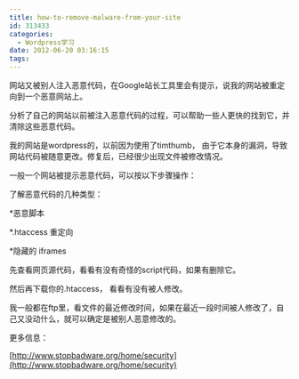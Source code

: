 ```yaml
---
title: how-to-remove-malware-from-your-site
id: 313433
categories:
  - Wordpress学习
date: 2012-06-20 03:16:15
tags:
---
```


网站又被别人注入恶意代码，在Google站长工具里会有提示，说我的网站被重定向到一个恶意网站上。

分析了自己的网站以前被注入恶意代码的过程，可以帮助一些人更快的找到它，并清除这些恶意代码。

我的网站是wordpress的，以前因为使用了timthumb， 由于它本身的漏洞，导致网站代码被随意更改。修复后，已经很少出现文件被修改情况。

一般一个网站被提示恶意代码，可以按以下步骤操作：

了解恶意代码的几种类型：

*恶意脚本

*.htaccess 重定向

*隐藏的 iframes

先查看网页源代码，看看有没有奇怪的script代码，如果有删除它。

然后再下载你的.htaccess， 看看有没有被人修改。

我一般都在ftp里，看文件的最近修改时间，如果在最近一段时间被人修改了，自己又没动什么，就可以确定是被别人恶意修改的。

更多信息：

[http://www.stopbadware.org/home/security](http://www.stopbadware.org/home/security)